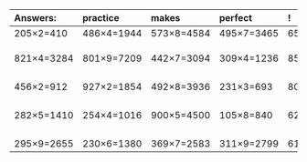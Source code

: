 | Answers: | practice | makes | perfect | ! |
| :--- | :--- | :--- | :--- | :--- |
| 205×2=410 | 486×4=1944 | 573×8=4584 | 495×7=3465 | 651×2=1302 | 
|   |   |   |   |   | 
|   |   |   |   |   | 
|   |   |   |   |   | 
| 821×4=3284 | 801×9=7209 | 442×7=3094 | 309×4=1236 | 855×2=1710 | 
|   |   |   |   |   | 
|   |   |   |   |   | 
|   |   |   |   |   | 
|   |   |   |   |   | 
| 456×2=912 | 927×2=1854 | 492×8=3936 | 231×3=693 | 804×9=7236 | 
|   |   |   |   |   | 
|   |   |   |   |   | 
|   |   |   |   |   | 
|   |   |   |   |   | 
| 282×5=1410 | 254×4=1016 | 900×5=4500 | 105×8=840 | 620×4=2480 | 
|   |   |   |   |   | 
|   |   |   |   |   | 
|   |   |   |   |   | 
|   |   |   |   |   | 
| 295×9=2655 | 230×6=1380 | 369×7=2583 | 311×9=2799 | 614×7=4298 | 
